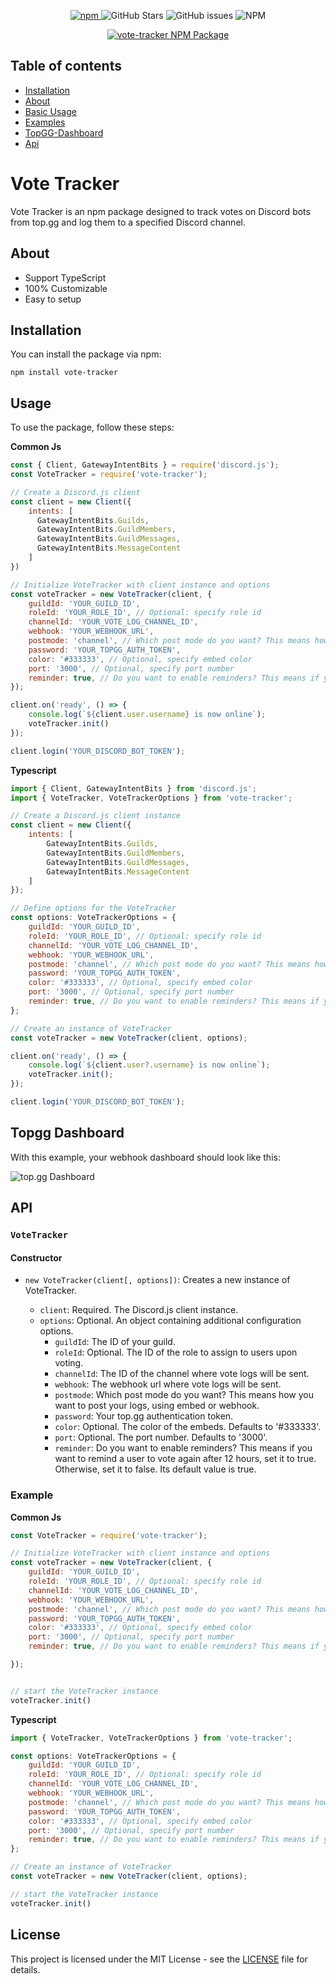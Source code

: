 
<p align="center">
  <a href="https://www.npmjs.com/package/vote-tracker">
    <img src="https://img.shields.io/npm/v/vote-tracker?style=flat-square" alt="npm"/>
  </a>
  <img src="https://img.shields.io/github/stars/hasib9797/vote-tracker?style=flat-square" alt="GitHub Stars"/>
  <img src="https://img.shields.io/github/issues-raw/hasib9797/vote-tracker?style=flat-square" alt="GitHub issues"/>
  <img src="https://img.shields.io/npm/l/vote-tracker?style=flat-square" alt="NPM"/>
</p>

<p align="center">
  <a href="https://nodei.co/npm/vote-tracker/">
    <img src="https://nodei.co/npm/vote-tracker.png?downloads=true&downloadRank=true&stars=true" alt="vote-tracker NPM Package"/>
    </a>
</p>

## Table of contents

- [Installation](#installation)
- [About](#about)
- [Basic Usage](#usage)
- [Examples](#example)
- [TopGG-Dashboard](#topgg-dashboard)
- [Api](#api)

# Vote Tracker

Vote Tracker is an npm package designed to track votes on Discord bots from top.gg and log them to a specified Discord channel.


## About

- Support TypeScript
- 100% Customizable
- Easy to setup

## Installation

You can install the package via npm:


```
npm install vote-tracker
````

## Usage



To use the package, follow these steps:

**Common Js**

```javascript
const { Client, GatewayIntentBits } = require('discord.js');
const VoteTracker = require('vote-tracker');

// Create a Discord.js client
const client = new Client({
    intents: [
      GatewayIntentBits.Guilds,
      GatewayIntentBits.GuildMembers,
      GatewayIntentBits.GuildMessages,
      GatewayIntentBits.MessageContent
    ]
})

// Initialize VoteTracker with client instance and options
const voteTracker = new VoteTracker(client, {
    guildId: 'YOUR_GUILD_ID',
    roleId: 'YOUR_ROLE_ID', // Optional: specify role id
    channelId: 'YOUR_VOTE_LOG_CHANNEL_ID',
    webhook: 'YOUR_WEBHOOK_URL',
    postmode: 'channel', // Which post mode do you want? This means how you want to post your logs, using embed or webhook. Its default value is channel.
    password: 'YOUR_TOPGG_AUTH_TOKEN',
    color: '#333333', // Optional, specify embed color
    port: '3000', // Optional, specify port number
    reminder: true, // Do you want to enable reminders? This means if you want to remind a user to vote again after 12 hours, set it to true. Otherwise, set it to false. Its default value is true.
});

client.on('ready', () => {
    console.log(`${client.user.username} is now online`);
    voteTracker.init()
});

client.login('YOUR_DISCORD_BOT_TOKEN');
```

**Typescript**
```javascript
import { Client, GatewayIntentBits } from 'discord.js';
import { VoteTracker, VoteTrackerOptions } from 'vote-tracker';

// Create a Discord.js client instance
const client = new Client({
    intents: [
        GatewayIntentBits.Guilds,
        GatewayIntentBits.GuildMembers,
        GatewayIntentBits.GuildMessages,
        GatewayIntentBits.MessageContent
    ]
});

// Define options for the VoteTracker
const options: VoteTrackerOptions = {
    guildId: 'YOUR_GUILD_ID',
    roleId: 'YOUR_ROLE_ID', // Optional: specify role id
    channelId: 'YOUR_VOTE_LOG_CHANNEL_ID',
    webhook: 'YOUR_WEBHOOK_URL',
    postmode: 'channel', // Which post mode do you want? This means how you want to post your logs, using embed or webhook. Its default value is channel.
    password: 'YOUR_TOPGG_AUTH_TOKEN',
    color: '#333333', // Optional, specify embed color
    port: '3000', // Optional, specify port number
    reminder: true, // Do you want to enable reminders? This means if you want to remind a user to vote again after 12 hours, set it to true. Otherwise, set it to false. Its default value is true.
};

// Create an instance of VoteTracker
const voteTracker = new VoteTracker(client, options);

client.on('ready', () => {
    console.log(`${client.user?.username} is now online`);
    voteTracker.init();
});

client.login('YOUR_DISCORD_BOT_TOKEN');
```

## Topgg Dashboard
With this example, your webhook dashboard should look like this:

![top.gg Dashboard](https://imgur.com/jMmA2GW.png)

## API

### `VoteTracker`

#### Constructor

- `new VoteTracker(client[, options])`: Creates a new instance of VoteTracker.

  - `client`: Required. The Discord.js client instance.
  - `options`: Optional. An object containing additional configuration options.
    - `guildId`: The ID of your guild.
    - `roleId`: Optional. The ID of the role to assign to users upon voting.
    - `channelId`: The ID of the channel where vote logs will be sent.
    - `webhook`: The webhook url where vote logs will be sent.
    - `postmode`: Which post mode do you want? This means how you want to post your logs, using embed or webhook.
    - `password`: Your top.gg authentication token.
    - `color`: Optional. The color of the embeds. Defaults to '#333333'.
    - `port`: Optional. The port number. Defaults to '3000'.
    - `reminder`: Do you want to enable reminders? This means if you want to remind a user to vote again after 12 hours, set it to true. Otherwise, set it to false. Its default value is true.


### Example

**Common Js**
```javascript
const VoteTracker = require('vote-tracker');

// Initialize VoteTracker with client instance and options
const voteTracker = new VoteTracker(client, {
    guildId: 'YOUR_GUILD_ID',
    roleId: 'YOUR_ROLE_ID', // Optional: specify role id
    channelId: 'YOUR_VOTE_LOG_CHANNEL_ID',
    webhook: 'YOUR_WEBHOOK_URL',
    postmode: 'channel', // Which post mode do you want? This means how you want to post your logs, using embed or webhook. Its default value is channel.
    password: 'YOUR_TOPGG_AUTH_TOKEN',
    color: '#333333', // Optional, specify embed color
    port: '3000', // Optional, specify port number
    reminder: true, // Do you want to enable reminders? This means if you want to remind a user to vote again after 12 hours, set it to true. Otherwise, set it to false. Its default value is true.

});


// start the VoteTracker instance
voteTracker.init()
```

**Typescript**
```javascript
import { VoteTracker, VoteTrackerOptions } from 'vote-tracker';

const options: VoteTrackerOptions = {
    guildId: 'YOUR_GUILD_ID',
    roleId: 'YOUR_ROLE_ID', // Optional: specify role id
    channelId: 'YOUR_VOTE_LOG_CHANNEL_ID',
    webhook: 'YOUR_WEBHOOK_URL',
    postmode: 'channel', // Which post mode do you want? This means how you want to post your logs, using embed or webhook. Its default value is channel.
    password: 'YOUR_TOPGG_AUTH_TOKEN',
    color: '#333333', // Optional, specify embed color
    port: '3000', // Optional, specify port number
    reminder: true, // Do you want to enable reminders? This means if you want to remind a user to vote again after 12 hours, set it to true. Otherwise, set it to false. Its default value is true.
};

// Create an instance of VoteTracker
const voteTracker = new VoteTracker(client, options);

// start the VoteTracker instance
voteTracker.init()
```

## License

This project is licensed under the MIT License - see the [LICENSE](LICENSE) file for details.
